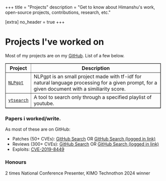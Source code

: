 +++
title = "Projects"
description = "Get to know about Himanshu's work, open-source projects, contributions, research, etc."

[extra]
no_header = true
+++

# Projects I've worked on

Most of my projects are on my [GitHub](https://github.com/SSS-888). List of a few below.

<table border="1" cellpadding="5" cellspacing="0">
    <tr>
        <th>Project</th>
        <th>Description</th>
    </tr>
    <tr>
        <td><a href="https://github.com/SSS-888/NLPgpt" target="_blank"><code>NLPgpt</code></a></td>
        <td>NLPgpt is an small project made with tf-idf for natural language processing for a given prompt, for a given document with a similiarity score.</td>
    </tr>
    <tr>
        <td><a href="https://github.com/SSS-888/ytsearch" target="_blank"><code>ytsearch</code></a></td>
        <td>A tool to search only through a specified playlist of youtube.</td>
    </tr>                           
</table>

### Papers i worked/write.

As most of these are on GitHub:

- Patches (50+ CVEs): [GitHub Search](https://github.com/search?p=1&q=author%3Amufeedvh+org%3A418sec+is%3Amerged&type=Issues) OR [GitHub Search (logged in link)](https://github.com/search?q=author%3Amufeedvh+org%3A418sec+is%3Amerged&type=pullrequests)
- Reviews (300+ CVEs): [GitHub Search](https://github.com/search?q=reviewed-by%3Amufeedvh+org%3A418sec+is%3Amerged&type=Issues) OR [GitHub Search (logged in link)](https://github.com/search?q=reviewed-by%3Amufeedvh+org%3A418sec+is%3Amerged&type=pullrequests)
- Exploits: [CVE-2019-8449](https://github.com/mufeedvh/CVE-2019-8449)

### Honours

2 times National Conference Presenter, KIMO Technothon 2024 winner